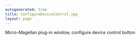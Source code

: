 ```yaml
---
autogenerated: true
title: ConfigureDeviceControl.jpg
layout: page
---
```


Micro-Magellan plug-in window, configure device control button
